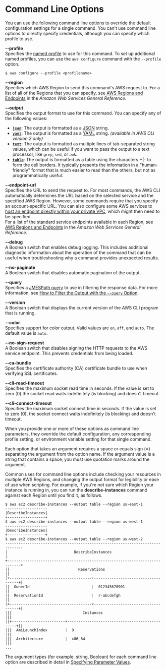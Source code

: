 # Command Line Options<a name="cli-configure-options"></a>

You can use the following command line options to override the default configuration settings for a single command\. You can't use command line options to directly specify credentials, although you can specify which profile to use\.

**\-\-profile *<string>***  
Specifies the [named profile](cli-configure-profiles.md) to use for this command\. To set up additional named profiles, you can use the `aws configure` command with the `--profile` option\.  

```
$ aws configure --profile <profilename>
```

**\-\-region *<string>***  
Specifies which AWS Region to send this command's AWS request to\. For a list of all of the Regions that you can specify, see [AWS Regions and Endpoints](https://docs.aws.amazon.com/general/latest/gr/rande.html) in the *Amazon Web Services General Reference*\.

**\-\-output *<string>***  
Specifies the output format to use for this command\. You can specify any of the following values:  
+ [**`json`**](cli-usage-output.md#json-output): The output is formatted as a [JSON](https://json.org/) string\.
+ [**`yaml`**](cli-usage-output.md#yaml-output): The output is formatted as a [YAML](https://yaml.org/) string\. *\(available in AWS CLI version 2 only\)*
+ [**`text`**](cli-usage-output.md#text-output): The output is formatted as multiple lines of tab\-separated string values, which can be useful if you want to pass the output to a text processor, like `grep`, `sed`, or `awk`\.
+ [**`table`**](cli-usage-output.md#table-output): The output is formatted as a table using the characters \+\|\- to form the cell borders\. It typically presents the information in a "human\-friendly" format that is much easier to read than the others, but not as programmatically useful\.

**\-\-endpoint\-url *<string>***  
Specifies the URL to send the request to\. For most commands, the AWS CLI automatically determines the URL based on the selected service and the specified AWS Region\. However, some commands require that you specify an account\-specific URL\. You can also configure some AWS services to [host an endpoint directly within your private VPC](https://docs.aws.amazon.com/vpc/latest/userguide/what-is-amazon-vpc.html#what-is-privatelink), which might then need to be specified\.   
For a list of the standard service endpoints available in each Region, see [AWS Regions and Endpoints](https://docs.aws.amazon.com/general/latest/gr/rande.html) in the *Amazon Web Services General Reference*\.

**\-\-debug**  
A Boolean switch that enables debug logging\. This includes additional diagnostic information about the operation of the command that can be useful when troubleshooting why a command provides unexpected results\.

**\-\-no\-paginate**  
A Boolean switch that disables automatic pagination of the output\.

**\-\-query *<string>***  
Specifies a [JMESPath query](http://jmespath.org/) to use in filtering the response data\. For more information, see [How to Filter the Output with the `--query` Option](cli-usage-output.md#cli-usage-output-filter)\.

**\-\-version**  
A Boolean switch that displays the current version of the AWS CLI program that is running\.

**\-\-color *<string>***  
Specifies support for color output\. Valid values are `on`, `off`, and `auto`\. The default value is `auto`\.

**\-\-no\-sign\-request**  
A Boolean switch that disables signing the HTTP requests to the AWS service endpoint\. This prevents credentials from being loaded\.

**\-\-ca\-bundle *<string>***  
Specifies the certificate authority \(CA\) certificate bundle to use when verifying SSL certificates\.

**\-\-cli\-read\-timeout *<integer>***  
Specifies the maximum socket read time in seconds\. If the value is set to zero \(0\) the socket read waits indefinitely \(is blocking\) and doesn't timeout\.

**\-\-cli\-connect\-timeout *<integer>***  
Specifies the maximum socket connect time in seconds\. If the value is set to zero \(0\), the socket connect waits indefinitely \(is blocking\) and doesn't timeout\.

When you provide one or more of these options as command line parameters, they override the default configuration, any corresponding profile setting, or environment variable setting for that single command\. 

Each option that takes an argument requires a space or equals sign \(=\) separating the argument from the option name\. If the argument value is a string that contains a space, you must use quotation marks around the argument\.

Common uses for command line options include checking your resources in multiple AWS Regions, and changing the output format for legibility or ease of use when scripting\. For example, if you're not sure which Region your instance is running in, you can run the **describe\-instances** command against each Region until you find it, as follows\. 

```
$ aws ec2 describe-instances --output table --region us-east-1
-------------------
|DescribeInstances|
+-----------------+
$ aws ec2 describe-instances --output table --region us-west-1
-------------------
|DescribeInstances|
+-----------------+
$ aws ec2 describe-instances --output table --region us-west-2
------------------------------------------------------------------------------
|                              DescribeInstances                             |
+----------------------------------------------------------------------------+
||                               Reservations                               ||
|+-------------------------------------+------------------------------------+|
||  OwnerId                            |  012345678901                      ||
||  ReservationId                      |  r-abcdefgh                        ||
|+-------------------------------------+------------------------------------+|
|||                                Instances                               |||
||+------------------------+-----------------------------------------------+||
|||  AmiLaunchIndex        |  0                                            |||
|||  Architecture          |  x86_64                                       |||
...
```

The argument types \(for example, string, Boolean\) for each command line option are described in detail in [Specifying Parameter Values](cli-usage-parameters.md)\.